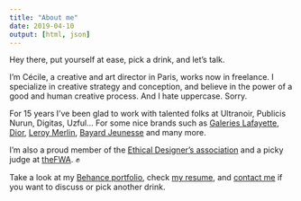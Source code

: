```yaml
---
title: "About me"
date: 2019-04-10
output: [html, json]
---
```

Hey there, put yourself at ease, pick a drink, and let’s talk.

I’m Cécile, a creative and art director in Paris, works now in freelance. I specialize in creative strategy and conception, and believe in the power of a good and human creative process. And I hate uppercase. Sorry.

For 15 years I’ve been glad to work with talented folks at Ultranoir, Publicis Nurun, Digitas, Uzful... For some nice brands such as [Galeries Lafayette](https://www.behance.net/gallery/74355515/galeries-lafayette), [Dior](https://www.behance.net/gallery/73040331/dior-backstage), [Leroy Merlin](https://www.behance.net/gallery/74693899/du-cot-de-chez-vous), [Bayard Jeunesse](https://www.behance.net/gallery/73864429/bayard-jeunesse) and many more.

I’m also a proud member of the [Ethical Designer’s association](https://designersethiques.org) and a picky judge at [theFWA](https://thefwa.com). ✊

Take a look at my [Behance portfolio](https://www.behance.net/cecillie), check [my resume](https://www.cecillie.fr/cecile-ricordeau-cv.pdf), and [contact me](mailto:hello@cecillie.fr) if you want to discuss or pick another drink.
